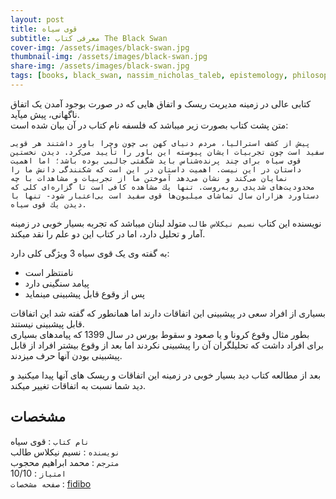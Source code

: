 ```yaml
---
layout: post
title: قوی سیاه
subtitle: معرفی کتاب The Black Swan
cover-img: /assets/images/black-swan.jpg
thumbnail-img: /assets/images/black-swan.jpg
share-img: /assets/images/black-swan.jpg
tags: [books, black_swan, nassim_nicholas_taleb, epistemology, philosophy_of_science, randomness]
---
```


کتابی عالی در زمینه مدیریت ریسک و اتفاق هایی که در صورت بوجود آمدن یک اتفاق ناگهانی، پیش میآید.  
متن پشت کتاب بصورت زیر میباشد که فلسفه نام کتاب در آن بیان شده است:  

```
پيش از كشف استراليا، مردم دنياى كهن بی چون وچرا باور داشتند هر قويى سفيد است چون تجربيات ايشان پيوسته اين باور را تأييد می‌كرد. ديدن نخستين قوى سياه براى چند پرنده‌شناس بايد شگفتى جالبى بوده باشد؛ اما اهميت داستان در اين نيست. اهميت داستان در اين است كه شكنندگى دانش ما را نمايان مى‌كند و نشان می‌دهد آموختن ما از تجربيات و مشاهدات با چه محدوديت‌هاى شديدى روبه‌روست. تنها يك مشاهده كافى است تا گزاره‌اى كلى كه دستاورد هزاران سال تماشاى ميليون‌ها قوى سفيد است بی‌اعتبار شود- تنها با ديدن يك قوى سياه.
```

نویسنده این کتاب `نسیم نیکلاس طالب` متولد لبنان میباشد که تجربه بسیار خوبی در زمینه آمار و تحلیل دارد، اما در کتاب این دو علم را نقد میکند.  


به گفته وی یک قوی سیاه 3 ویژگی کلی دارد:  

 - نامنتظر است
 - پیامد سنگینی دارد
 - پس از وقوع قابل پیشبینی مینماید

بسیاری از افراد سعی در پیشبینی این اتفاقات دارند اما همانطور که گفته شد این اتفاقات قابل پیشبینی نیستند.  
بطور مثال وقوع کرونا و یا صعود و سقوط بورس در سال 1399 که پیامدهای بسیاری برای افراد داشت که تحلیلگران آن را پیشبینی نکردند اما بعد از وقوع بیشتر افراد از قابل پیشبینی بودن آنها حرف میزدند.  

بعد از مطالعه کتاب دید بسیار خوبی در زمینه این اتفاقات و ریسک های آنها پیدا میکنید و دید شما نسبت به اتفاقات تغییر میکند.

## مشخصات

`نام کتاب` : قوی سیاه  
`نویسنده` : نسیم نیکلاس طالب  
`مترجم` : محمد ابراهیم محجوب  
`امتیاز` : 10/10  
`صفحه مشخصات` : [fidibo](https://fidibo.com/book/99793-%D9%82%D9%88%DB%8C-%D8%B3%DB%8C%D8%A7%D9%87)  